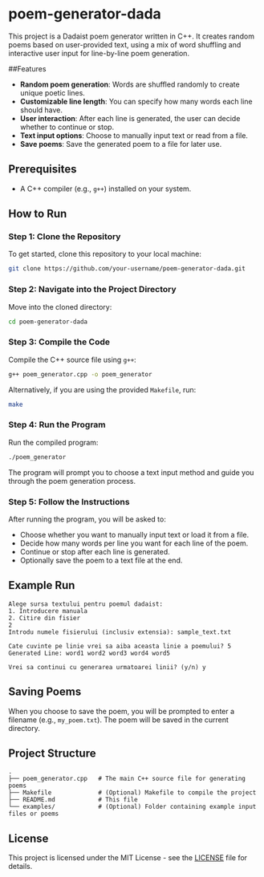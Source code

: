# poem-generator-dada

This project is a Dadaist poem generator written in C++. It creates random poems based on user-provided text, using a mix of word shuffling and interactive user input for line-by-line poem generation.

##Features
- **Random poem generation**: Words are shuffled randomly to create unique poetic lines.
- **Customizable line length**: You can specify how many words each line should have.
- **User interaction**: After each line is generated, the user can decide whether to continue or stop.
- **Text input options**: Choose to manually input text or read from a file.
- **Save poems**: Save the generated poem to a file for later use.

## Prerequisites
- A C++ compiler (e.g., `g++`) installed on your system.

## How to Run

### Step 1: Clone the Repository
To get started, clone this repository to your local machine:
```bash
git clone https://github.com/your-username/poem-generator-dada.git
```

### Step 2: Navigate into the Project Directory
Move into the cloned directory:
```bash
cd poem-generator-dada
```

### Step 3: Compile the Code
Compile the C++ source file using `g++`:
```bash
g++ poem_generator.cpp -o poem_generator
```

Alternatively, if you are using the provided `Makefile`, run:
```bash
make
```

### Step 4: Run the Program
Run the compiled program:
```bash
./poem_generator
```

The program will prompt you to choose a text input method and guide you through the poem generation process.

### Step 5: Follow the Instructions
After running the program, you will be asked to:
- Choose whether you want to manually input text or load it from a file.
- Decide how many words per line you want for each line of the poem.
- Continue or stop after each line is generated.
- Optionally save the poem to a text file at the end.

## Example Run
```
Alege sursa textului pentru poemul dadaist:
1. Introducere manuala
2. Citire din fisier
2
Introdu numele fisierului (inclusiv extensia): sample_text.txt

Cate cuvinte pe linie vrei sa aiba aceasta linie a poemului? 5
Generated Line: word1 word2 word3 word4 word5

Vrei sa continui cu generarea urmatoarei linii? (y/n) y
```

## Saving Poems
When you choose to save the poem, you will be prompted to enter a filename (e.g., `my_poem.txt`). The poem will be saved in the current directory.

## Project Structure
```
.
├── poem_generator.cpp   # The main C++ source file for generating poems
├── Makefile             # (Optional) Makefile to compile the project
├── README.md            # This file
└── examples/            # (Optional) Folder containing example input files or poems
```

## License
This project is licensed under the MIT License - see the [LICENSE](LICENSE) file for details.

